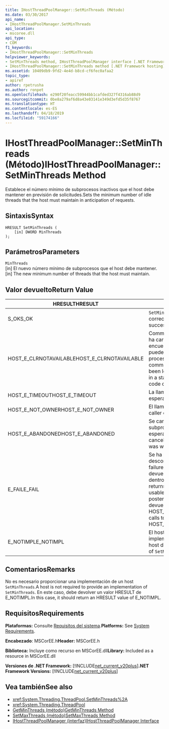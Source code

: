 ```yaml
---
title: IHostThreadPoolManager::SetMinThreads (Método)
ms.date: 03/30/2017
api_name:
- IHostThreadPoolManager.SetMinThreads
api_location:
- mscoree.dll
api_type:
- COM
f1_keywords:
- IHostThreadPoolManager::SetMinThreads
helpviewer_keywords:
- SetMinThreads method, IHostThreadPoolManager interface [.NET Framework hosting]
- IHostThreadPoolManager::SetMinThreads method [.NET Framework hosting]
ms.assetid: 10409db9-9fd2-4e4d-b8cd-cf6fec0afaa2
topic_type:
- apiref
author: rpetrusha
ms.author: ronpet
ms.openlocfilehash: e290f20feacc59944bb1cafded327f4316ab88d9
ms.sourcegitcommit: 0be8a279af6d8a43e03141e349d3efd5d35f8767
ms.translationtype: HT
ms.contentlocale: es-ES
ms.lasthandoff: 04/18/2019
ms.locfileid: "59174166"
---
```

# <a name="ihostthreadpoolmanagersetminthreads-method"></a><span data-ttu-id="efc03-102">IHostThreadPoolManager::SetMinThreads (Método)</span><span class="sxs-lookup"><span data-stu-id="efc03-102">IHostThreadPoolManager::SetMinThreads Method</span></span>
<span data-ttu-id="efc03-103">Establece el número mínimo de subprocesos inactivos que el host debe mantener en previsión de solicitudes.</span><span class="sxs-lookup"><span data-stu-id="efc03-103">Sets the minimum number of idle threads that the host must maintain in anticipation of requests.</span></span>  
  
## <a name="syntax"></a><span data-ttu-id="efc03-104">Sintaxis</span><span class="sxs-lookup"><span data-stu-id="efc03-104">Syntax</span></span>  
  
```  
HRESULT SetMinThreads (  
    [in] DWORD MinThreads  
);  
```  
  
## <a name="parameters"></a><span data-ttu-id="efc03-105">Parámetros</span><span class="sxs-lookup"><span data-stu-id="efc03-105">Parameters</span></span>  
 `MinThreads`  
 <span data-ttu-id="efc03-106">[in] El nuevo número mínimo de subprocesos que el host debe mantener.</span><span class="sxs-lookup"><span data-stu-id="efc03-106">[in] The new minimum number of threads that the host must maintain.</span></span>  
  
## <a name="return-value"></a><span data-ttu-id="efc03-107">Valor devuelto</span><span class="sxs-lookup"><span data-stu-id="efc03-107">Return Value</span></span>  
  
|<span data-ttu-id="efc03-108">HRESULT</span><span class="sxs-lookup"><span data-stu-id="efc03-108">HRESULT</span></span>|<span data-ttu-id="efc03-109">Descripción</span><span class="sxs-lookup"><span data-stu-id="efc03-109">Description</span></span>|  
|-------------|-----------------|  
|<span data-ttu-id="efc03-110">S_OK</span><span class="sxs-lookup"><span data-stu-id="efc03-110">S_OK</span></span>|<span data-ttu-id="efc03-111">`SetMinThreads` se devolvió correctamente.</span><span class="sxs-lookup"><span data-stu-id="efc03-111">`SetMinThreads` returned successfully.</span></span>|  
|<span data-ttu-id="efc03-112">HOST_E_CLRNOTAVAILABLE</span><span class="sxs-lookup"><span data-stu-id="efc03-112">HOST_E_CLRNOTAVAILABLE</span></span>|<span data-ttu-id="efc03-113">Common language runtime (CLR) no se ha cargado en un proceso o el CLR se encuentra en un estado en el que no se puede ejecutar código administrado o procesar la llamada correctamente.</span><span class="sxs-lookup"><span data-stu-id="efc03-113">The common language runtime (CLR) has not been loaded into a process, or the CLR is in a state in which it cannot run managed code or process the call successfully.</span></span>|  
|<span data-ttu-id="efc03-114">HOST_E_TIMEOUT</span><span class="sxs-lookup"><span data-stu-id="efc03-114">HOST_E_TIMEOUT</span></span>|<span data-ttu-id="efc03-115">La llamada ha agotado el tiempo de espera.</span><span class="sxs-lookup"><span data-stu-id="efc03-115">The call timed out.</span></span>|  
|<span data-ttu-id="efc03-116">HOST_E_NOT_OWNER</span><span class="sxs-lookup"><span data-stu-id="efc03-116">HOST_E_NOT_OWNER</span></span>|<span data-ttu-id="efc03-117">El llamador no posee el bloqueo.</span><span class="sxs-lookup"><span data-stu-id="efc03-117">The caller does not own the lock.</span></span>|  
|<span data-ttu-id="efc03-118">HOST_E_ABANDONED</span><span class="sxs-lookup"><span data-stu-id="efc03-118">HOST_E_ABANDONED</span></span>|<span data-ttu-id="efc03-119">Se canceló un evento mientras un subproceso bloqueado o fibra estaba esperando en ella.</span><span class="sxs-lookup"><span data-stu-id="efc03-119">An event was canceled while a blocked thread or fiber was waiting on it.</span></span>|  
|<span data-ttu-id="efc03-120">E_FAIL</span><span class="sxs-lookup"><span data-stu-id="efc03-120">E_FAIL</span></span>|<span data-ttu-id="efc03-121">Se ha producido un error irrecuperable desconocido.</span><span class="sxs-lookup"><span data-stu-id="efc03-121">An unknown catastrophic failure occurred.</span></span> <span data-ttu-id="efc03-122">Cuando un método devuelve E_FAIL, CLR ya no es utilizable dentro del proceso.</span><span class="sxs-lookup"><span data-stu-id="efc03-122">When a method returns E_FAIL, the CLR is no longer usable within the process.</span></span> <span data-ttu-id="efc03-123">Las llamadas posteriores a métodos de hospedaje devuelven HOST_E_CLRNOTAVAILABLE.</span><span class="sxs-lookup"><span data-stu-id="efc03-123">Subsequent calls to hosting methods return HOST_E_CLRNOTAVAILABLE.</span></span>|  
|<span data-ttu-id="efc03-124">E_NOTIMPL</span><span class="sxs-lookup"><span data-stu-id="efc03-124">E_NOTIMPL</span></span>|<span data-ttu-id="efc03-125">El host no proporciona una implementación de `SetMinThreads`.</span><span class="sxs-lookup"><span data-stu-id="efc03-125">The host does not provide an implementation of `SetMinThreads`.</span></span>|  
  
## <a name="remarks"></a><span data-ttu-id="efc03-126">Comentarios</span><span class="sxs-lookup"><span data-stu-id="efc03-126">Remarks</span></span>  
 <span data-ttu-id="efc03-127">No es necesario proporcionar una implementación de un host `SetMinThreads`.</span><span class="sxs-lookup"><span data-stu-id="efc03-127">A host is not required to provide an implementation of `SetMinThreads`.</span></span> <span data-ttu-id="efc03-128">En este caso, debe devolver un valor HRESULT de E_NOTIMPL.</span><span class="sxs-lookup"><span data-stu-id="efc03-128">In this case, it should return an HRESULT value of E_NOTIMPL.</span></span>  
  
## <a name="requirements"></a><span data-ttu-id="efc03-129">Requisitos</span><span class="sxs-lookup"><span data-stu-id="efc03-129">Requirements</span></span>  
 <span data-ttu-id="efc03-130">**Plataformas:** Consulte [Requisitos del sistema](../../../../docs/framework/get-started/system-requirements.md).</span><span class="sxs-lookup"><span data-stu-id="efc03-130">**Platforms:** See [System Requirements](../../../../docs/framework/get-started/system-requirements.md).</span></span>  
  
 <span data-ttu-id="efc03-131">**Encabezado**: MSCorEE.h</span><span class="sxs-lookup"><span data-stu-id="efc03-131">**Header:** MSCorEE.h</span></span>  
  
 <span data-ttu-id="efc03-132">**Biblioteca:** Incluye como recurso en MSCorEE.dll</span><span class="sxs-lookup"><span data-stu-id="efc03-132">**Library:** Included as a resource in MSCorEE.dll</span></span>  
  
 <span data-ttu-id="efc03-133">**Versiones de .NET Framework:** [!INCLUDE[net_current_v20plus](../../../../includes/net-current-v20plus-md.md)]</span><span class="sxs-lookup"><span data-stu-id="efc03-133">**.NET Framework Versions:** [!INCLUDE[net_current_v20plus](../../../../includes/net-current-v20plus-md.md)]</span></span>  
  
## <a name="see-also"></a><span data-ttu-id="efc03-134">Vea también</span><span class="sxs-lookup"><span data-stu-id="efc03-134">See also</span></span>

- <xref:System.Threading.ThreadPool.SetMinThreads%2A>
- <xref:System.Threading.ThreadPool>
- [<span data-ttu-id="efc03-135">GetMinThreads (método)</span><span class="sxs-lookup"><span data-stu-id="efc03-135">GetMinThreads Method</span></span>](../../../../docs/framework/unmanaged-api/hosting/ihostthreadpoolmanager-getminthreads-method.md)
- [<span data-ttu-id="efc03-136">SetMaxThreads (método)</span><span class="sxs-lookup"><span data-stu-id="efc03-136">SetMaxThreads Method</span></span>](../../../../docs/framework/unmanaged-api/hosting/ihostthreadpoolmanager-setmaxthreads-method.md)
- [<span data-ttu-id="efc03-137">IHostThreadPoolManager (interfaz)</span><span class="sxs-lookup"><span data-stu-id="efc03-137">IHostThreadPoolManager Interface</span></span>](../../../../docs/framework/unmanaged-api/hosting/ihostthreadpoolmanager-interface.md)
